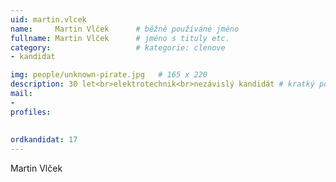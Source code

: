 ```yaml
---
uid: martin.vlcek
name:     Martin Vlček  	# běžně používáné jméno
fullname: Martin Vlček  	# jméno s tituly etc.
category:                   # kategorie: clenove
- kandidat

img: people/unknown-pirate.jpg   # 165 x 220
description: 30 let<br>elektrotechnik<br>nezávislý kandidát # kratký popis, max 160 znaků
mail:
- 
profiles:
  
  
ordkandidat: 17
---
```

Martin Vlček
